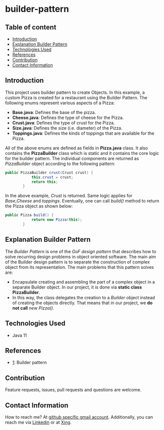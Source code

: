 # builder-pattern

## Table of content
- [Introduction](#introduction)
- [Explanation Builder Pattern](#explanation-builder-pattern)
- [Technologies Used](#technologies-used)
- [References](#references)
- [Contribution](#contribution)
- [Contact Information](#contact-information)

## Introduction

This project uses builder pattern to create Objects. In this example, a custom Pizza is created for a restaurant using the Builder Pattern. The following enums represent various aspects of a Pizza:

- **Base.java**: Defines the base of the pizza.
- **Cheese.java**: Defines the type of cheese for the Pizza.
- **Crust.java**: Defines the type of crust for the Pizza.
- **Size.java**: Defines the size (i.e. diameter) of the Pizza.
- **Toppings.java**: Defines the kinds of toppings that are available for the Pizza.

All of the above enums are defined as fields in **Pizza.java** class. It also contains the **PizzaBuilder** class which is static and it contains the core logic for the builder pattern. The individual components are returned as _PizzaBuilder_ object according to the following pattern:

```java 
public PizzaBuilder crust(Crust crust) {
			this.crust = crust;
			return this;
		}
```
In the above example, _Crust_ is returned. Same logic applies for _Base_,_Cheese_ and _toppings_. Eventually, one can call _build()_ method to return the Pizza object as shown below:

```java
public Pizza build() {
			return new Pizza(this);
		}
```
 

## Explanation Builder Pattern

The _Builder Pattern_ is one of the _GoF design pattern_ that describes how to solve recurring design problems in object oriented software. The main aim of the Builder design pattern is to separate the construction of complex object from its representation. The main problems that this pattern solves  are:

-  Encapsulate creating and assembling the part of a complex object in a separate Builder object. In our project, it is done via **static class PizzaBuilder**.
- In this way, the class delegates the creation to a _Builder_ object instead of creating the objects directly. That means that in our project, we **do not call** _new Pizza()_.  


## Technologies Used

- Java 11


## References

- [1](https://en.wikipedia.org/wiki/Builder_pattern): Builder pattern

## Contribution

Feature requests, issues, pull requests and questions are welcome.



## Contact Information

How to reach me? At [github specific gmail account](syed.umer.ahmed.code@gmail.com). Additionally, you can reach me via [Linkedin](https://www.linkedin.com/in/syed-umer-ahmed-a346a746/) or at [Xing](https://www.xing.com/profile/SyedUmer_Ahmed/cv).


